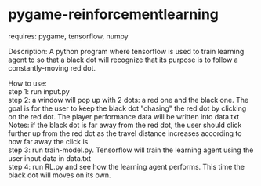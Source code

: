 # pygame-reinforcementlearning
requires: pygame, tensorflow, numpy

Description: A python program where tensorflow is used to train learning agent to so that a black dot will recognize that its purpose is to follow a constantly-moving red dot.

How to use:\
step 1: run input.py\
step 2: a window will pop up with 2 dots: a red one and the black one. The goal is for the user to keep the black dot "chasing" the red dot by clicking on the red dot. The player performance data will be written into data.txt Notes: if the black dot is far away from the red dot, the user should click further up from the red dot as the travel distance increases according to how far away the click is.\
step 3: run train-model.py. Tensorflow will train the learning agent using the user input data in data.txt\
step 4: run RL.py and see how the learning agent performs. This time the black dot will moves on its own.
